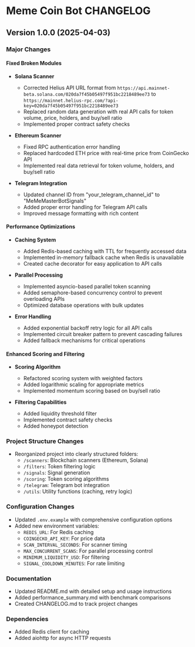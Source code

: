 # Meme Coin Bot CHANGELOG

## Version 1.0.0 (2025-04-03)

### Major Changes

#### Fixed Broken Modules
- **Solana Scanner**
  - Corrected Helius API URL format from `https://api.mainnet-beta.solana.com/020da7f45b05497f951bc2218489ee73` to `https://mainnet.helius-rpc.com/?api-key=020da7f45b05497f951bc2218489ee73`
  - Replaced random data generation with real API calls for token volume, price, holders, and buy/sell ratio
  - Implemented proper contract safety checks

- **Ethereum Scanner**
  - Fixed RPC authentication error handling
  - Replaced hardcoded ETH price with real-time price from CoinGecko API
  - Implemented real data retrieval for token volume, holders, and buy/sell ratio

- **Telegram Integration**
  - Updated channel ID from "your_telegram_channel_id" to "MeMeMasterBotSignals"
  - Added proper error handling for Telegram API calls
  - Improved message formatting with rich content

#### Performance Optimizations
- **Caching System**
  - Added Redis-based caching with TTL for frequently accessed data
  - Implemented in-memory fallback cache when Redis is unavailable
  - Created cache decorator for easy application to API calls

- **Parallel Processing**
  - Implemented asyncio-based parallel token scanning
  - Added semaphore-based concurrency control to prevent overloading APIs
  - Optimized database operations with bulk updates

- **Error Handling**
  - Added exponential backoff retry logic for all API calls
  - Implemented circuit breaker pattern to prevent cascading failures
  - Added fallback mechanisms for critical operations

#### Enhanced Scoring and Filtering
- **Scoring Algorithm**
  - Refactored scoring system with weighted factors
  - Added logarithmic scaling for appropriate metrics
  - Implemented momentum scoring based on buy/sell ratio

- **Filtering Capabilities**
  - Added liquidity threshold filter
  - Implemented contract safety checks
  - Added honeypot detection

### Project Structure Changes
- Reorganized project into clearly structured folders:
  - `/scanners`: Blockchain scanners (Ethereum, Solana)
  - `/filters`: Token filtering logic
  - `/signals`: Signal generation
  - `/scoring`: Token scoring algorithms
  - `/telegram`: Telegram bot integration
  - `/utils`: Utility functions (caching, retry logic)

### Configuration Changes
- Updated `.env.example` with comprehensive configuration options
- Added new environment variables:
  - `REDIS_URL`: For Redis caching
  - `COINGECKO_API_KEY`: For price data
  - `SCAN_INTERVAL_SECONDS`: For scanner timing
  - `MAX_CONCURRENT_SCANS`: For parallel processing control
  - `MINIMUM_LIQUIDITY_USD`: For filtering
  - `SIGNAL_COOLDOWN_MINUTES`: For rate limiting

### Documentation
- Updated README.md with detailed setup and usage instructions
- Added performance_summary.md with benchmark comparisons
- Created CHANGELOG.md to track project changes

### Dependencies
- Added Redis client for caching
- Added aiohttp for async HTTP requests
